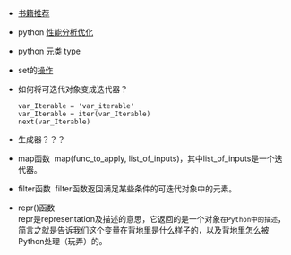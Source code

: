 - [书籍推荐](http://blog.jobbole.com/106093/)
- python [性能分析优化](http://python.jobbole.com/88926/)
- python 元类 [type](http://www.imooc.com/article/21100)
- set的[操作](http://www.cnblogs.com/tina-python/p/5468495.html)
- 如何将可迭代对象变成迭代器？
    
    ```
    var_Iterable = 'var_iterable'
    var_Iterable = iter(var_Iterable)
    next(var_Iterable)
    ```
    
- 生成器？？？
- map函数
  map(func_to_apply, list_of_inputs)，其中list_of_inputs是一个迭代器。
- filter函数
  filter函数返回满足某些条件的可迭代对象中的元素。
  
- repr()函数<br>
repr是representation及描述的意思，它返回的是一个对象`在Python中的描述`，简言之就是告诉我们这个变量在背地里是什么样子的，以及背地里怎么被Python处理（玩弄）的。<br>

